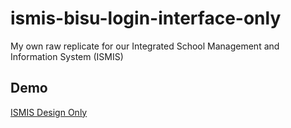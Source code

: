 # ismis-bisu-login-interface-only
My own raw replicate for our Integrated School Management and Information System (ISMIS)
## Demo
<a href="https://ismis-bisu.pages.dev">ISMIS Design Only</a>
